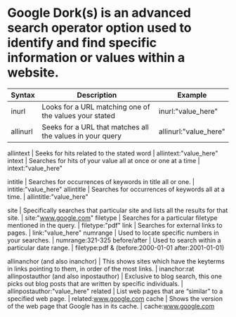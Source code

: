# Google Dork(s) is an advanced search operator option used to identify and find specific information or values within a website.

Syntax          | Description              | Example
--------------- | ------------------------ | ------------
inurl      | Looks for a URL matching one of the values your stated | inurl:"value_here" 
allinurl      | Seeks for a URL that matches all the values in your query | allinurl:"value_here" 

allintext      | Seeks for hits related to the stated word | allintext:"value_here" 
intext      | Searches for hits of your value all at once or one at a time | intext:"value_here" 

intitle      | Searches for occurrences of keywords in title all or one. | intitle:"value_here" 
allintitle      | Searches for occurrences of keywords all at a time. | allintitle:"value_here" 

site      | Specifically searches that particular site and lists all the results for that site. | site:"www.google.com" 
filetype      | Searches for a particular filetype mentioned in the query. | filetype:"pdf" 
link      | Searches for external links to pages. | link:"value_here" 
numrange      | Used to locate specific numbers in your searches. | numrange:321-325 
before/after      | Used to search within a particular date range. | filetype:pdf & (before:2000-01-01 after:2001-01-01) 

allinanchor (and also inanchor)      | This shows sites which have the keyterms in links pointing to them, in order of the most links. | inanchor:rat 
allinpostauthor (and also inpostauthor)      | Exclusive to blog search, this one picks out blog posts that are written by specific individuals. | allinpostauthor:"value_here" 
related      | List web pages that are “similar” to a specified web page. | related:www.google.com 
cache      | Shows the version of the web page that Google has in its cache. | cache:www.google.com 
